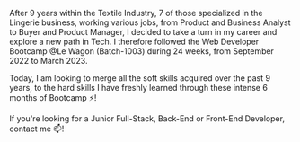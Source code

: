 After 9 years within the Textile Industry, 7 of those specialized in the Lingerie business, working various jobs, from Product and Business Analyst to Buyer and Product Manager, I decided to take a turn in my career and explore a new path in Tech. 
I therefore followed the Web Developer Bootcamp @Le Wagon (Batch-1003) during 24 weeks, from September 2022 to March 2023. 

Today, I am looking to merge all the soft skills acquired over the past 9 years, to the hard skills I have freshly learned through these intense 6 months of Bootcamp ⚡! 

If you're looking for a Junior Full-Stack, Back-End or Front-End Developer, contact me 📫!
